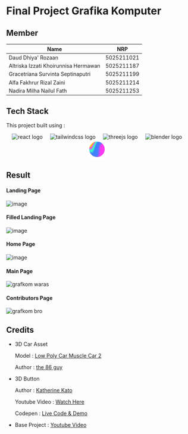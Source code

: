 # Final Project Grafika Komputer

## Member

| Name                                 | NRP        |
| ------------------------------------ | ---------- |
| Daud Dhiya' Rozaan                   | 5025211021 |
| Altriska Izzati Khoirunnisa Hermawan | 5025211187 |
| Gracetriana Survinta Septinaputri    | 5025211199 |
| Alfa Fakhrur Rizal Zaini             | 5025211214 |
| Nadira Milha Nailul Fath             | 5025211253 |

## Tech Stack

This project built using :

<div align="center">
  <img src="https://cdn.jsdelivr.net/gh/devicons/devicon/icons/react/react-original.svg" height="50" alt="react logo"  />
  <img width="12" />
  <img src="https://cdn.jsdelivr.net/gh/devicons/devicon/icons/tailwindcss/tailwindcss-plain.svg" height="50" alt="tailwindcss logo"  />
  <img width="12" />
  <img src="https://cdn.jsdelivr.net/gh/devicons/devicon/icons/threejs/threejs-original.svg" height="50" alt="threejs logo"  />
  <img width="12" />
  <img src="https://cdn.jsdelivr.net/gh/devicons/devicon/icons/blender/blender-original.svg" height="50" alt="blender logo"  />
  <img width="12" />
  <img src="public/images/spline.png" height="50" alt="spline logo"  />
  <img width="12" />
</div>

## Result

#### Landing Page
![image](https://github.com/daudhiyaa/fp-grafkom/assets/90663569/4711a446-302a-4765-ba18-96d33e3b4c5b)

#### Filled Landing Page
![image](https://github.com/daudhiyaa/fp-grafkom/assets/90663569/e0639f29-5b44-4cec-bd82-4b4dd5738823)

#### Home Page
![image](https://github.com/daudhiyaa/fp-grafkom/assets/90663569/d06a7ae2-a3a2-455b-87ec-4c714cac915a)

#### Main Page
![grafkom waras](https://github.com/daudhiyaa/fp-grafkom/assets/90663569/bbe5e20f-4199-4df6-bb8e-14401719b133)

#### Contributors Page
![grafkom bro](https://github.com/daudhiyaa/fp-grafkom/assets/90663569/c4c98d0c-ed13-4470-a493-83afcd97bf8a)


## Credits

- 3D Car Asset

  Model : [Low Poly Car Muscle Car 2](https://sketchfab.com/3d-models/low-poly-car-muscle-car-2-ac23acdb0bd54ab38ea72008f3312861)

  Author : [the 86 guy](https://sketchfab.com/the_86_guy)

- 3D Button

  Author : [Katherine Kato](https://codepen.io/kathykato)

  Youtube Video : [Watch Here](https://www.youtube.com/watch?v=Uu5Mgjhx8Y8&t=10s)

  Codepen : [Live Code & Demo](https://codepen.io/kathykato/pen/gOOjgmP)

- Base Project : [Youtube Video](https://www.youtube.com/watch?v=wHw3Gh0IhNc)
